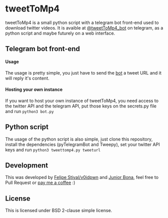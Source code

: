 # tweetToMp4
tweetToMp4 is a small python script with a telegram bot front-end used to download twitter videos. It is avaible at [@tweetToMp4_bot](https://t.me/tweetToMp4_bot) on telegram, as a python script and maybe futurely on a web interface.

## Telegram bot front-end
#### Usage
The usage is pretty simple, you just have to send the [bot](https://t.me/tweetToMp4_bot) a tweet URL and it will reply it's content.

#### Hosting your own instance
If you want to host your own instance of tweetToMp4, you need access to the twitter API and the telegram API, put those keys on the secrets.py file and run `python3 bot.py`


## Python script
The usage of the python script is also simple, just clone this repository, install the dependencies (pyTelegramBot and Tweepy), set your twitter API keys and run `python3 tweettomp4.py tweeturl`


## Development
This was developed by [Felipe Stival/v0idpwn](https://v0idpwn.github.io) and [Junior Bona](https://github.com/djuniorbona), feel free to Pull Request or [pay me a coffee](https://ko-fi.com/v0idpwn) :)


## License
This is licensed under BSD 2-clause simple license.
